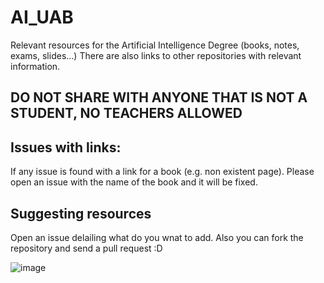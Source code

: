 # AI_UAB
Relevant resources for the Artificial Intelligence Degree (books, notes, exams, slides...)
There are also links to other repositories with relevant information. 

## DO NOT SHARE WITH ANYONE THAT IS NOT A STUDENT, NO TEACHERS ALLOWED

## Issues with links:
If any issue is found with a link for a book (e.g. non existent page). Please open an issue with the name of the book and it will be fixed. 

## Suggesting resources
Open an issue delailing what do you wnat to add. Also you can fork the repository and send a pull request :D

![image](https://github.com/tomiock/AI_UAB/assets/38719343/41c0e6be-00aa-4eaf-a1f9-5328a9670161)
